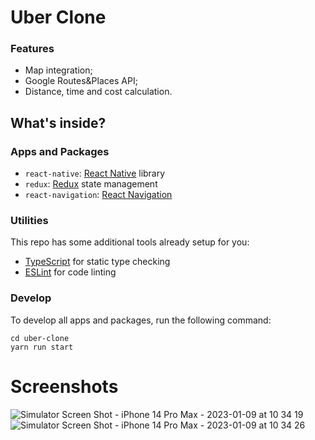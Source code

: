 # Uber Clone

### Features

- Map integration;
- Google Routes&Places API;
- Distance, time and cost calculation.

## What's inside?

### Apps and Packages

- `react-native`: [React Native](https://reactnative.dev) library
- `redux`: [Redux](https://redux.js.org) state management
- `react-navigation`: [React Navigation](https://reactnavigation.org/docs/getting-started/)

### Utilities

This repo has some additional tools already setup for you:

- [TypeScript](https://www.typescriptlang.org/) for static type checking
- [ESLint](https://eslint.org/) for code linting

### Develop

To develop all apps and packages, run the following command:

```
cd uber-clone
yarn run start
```

# Screenshots

![Simulator Screen Shot - iPhone 14 Pro Max - 2023-01-09 at 10 34 19](https://user-images.githubusercontent.com/23508982/225993704-cb3dc94b-401e-45ce-8c5a-2ab083fd0eb0.png)
![Simulator Screen Shot - iPhone 14 Pro Max - 2023-01-09 at 10 34 26](https://user-images.githubusercontent.com/23508982/225993775-d32c26c2-ac41-4d9b-862f-5463a53e2064.png)
